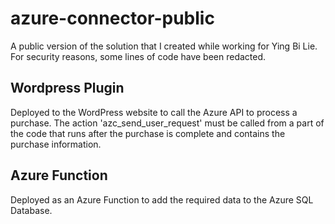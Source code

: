 # azure-connector-public
A public version of the solution that I created while working for Ying Bi Lie. For security reasons, some lines of code have been redacted.

Wordpress Plugin
----------------
Deployed to the WordPress website to call the Azure API to process a purchase.
The action 'azc_send_user_request' must be called from a part of the code that runs after the purchase is complete and contains the purchase information. 

Azure Function
--------------
Deployed as an Azure Function to add the required data to the Azure SQL Database.
